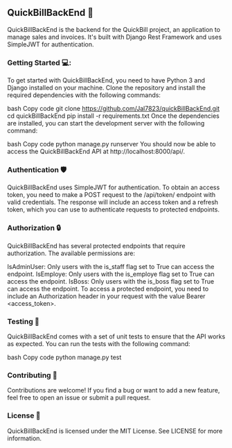 ## QuickBillBackEnd 🚀
QuickBillBackEnd is the backend for the QuickBill project, an application to manage sales and invoices. It's built with Django Rest Framework and uses SimpleJWT for authentication.

### Getting Started 💻:
To get started with QuickBillBackEnd, you need to have Python 3 and Django installed on your machine. Clone the repository and install the required dependencies with the following commands:

bash
Copy code
git clone https://github.com/Jal7823/quickBillBackEnd.git
cd quickBillBackEnd
pip install -r requirements.txt
Once the dependencies are installed, you can start the development server with the following command:

bash
Copy code
python manage.py runserver
You should now be able to access the QuickBillBackEnd API at http://localhost:8000/api/.

### Authentication 🛡️
QuickBillBackEnd uses SimpleJWT for authentication. To obtain an access token, you need to make a POST request to the /api/token/ endpoint with valid credentials. The response will include an access token and a refresh token, which you can use to authenticate requests to protected endpoints.

### Authorization 🔒
QuickBillBackEnd has several protected endpoints that require authorization. The available permissions are:

IsAdminUser: Only users with the is_staff flag set to True can access the endpoint.
IsEmploye: Only users with the is_employe flag set to True can access the endpoint.
IsBoss: Only users with the is_boss flag set to True can access the endpoint.
To access a protected endpoint, you need to include an Authorization header in your request with the value Bearer <access_token>.

### Testing 🚦
QuickBillBackEnd comes with a set of unit tests to ensure that the API works as expected. You can run the tests with the following command:

bash
Copy code
python manage.py test

### Contributing 🤝
Contributions are welcome! If you find a bug or want to add a new feature, feel free to open an issue or submit a pull request.

### License 📔
QuickBillBackEnd is licensed under the MIT License. See LICENSE for more information.

